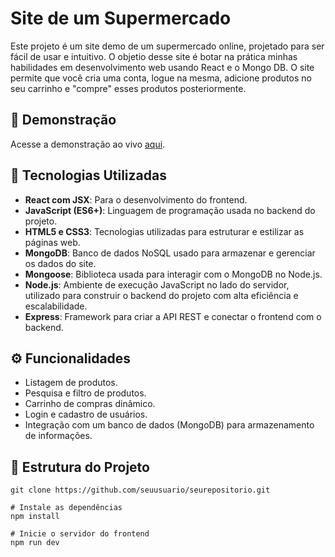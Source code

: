 # Site de um Supermercado

Este projeto é um site demo de um supermercado online, projetado para ser fácil de usar e intuitivo. O objetio desse site é botar na prática minhas habilidades em desenvolvimento web usando React e o Mongo DB.
O site permite que você cria uma conta, logue na mesma, adicione produtos no seu carrinho e "compre" esses produtos posteriormente.

## 📸 Demonstração
Acesse a demonstração ao vivo [aqui]([https://seusite.com](https://zippy-kitten-ce10f9.netlify.app/)).

## 🚀 Tecnologias Utilizadas
- **React com JSX**: Para o desenvolvimento do frontend.
- **JavaScript (ES6+)**: Linguagem de programação usada no backend do projeto.
- **HTML5 e CSS3**: Tecnologias utilizadas para estruturar e estilizar as páginas web.
- **MongoDB**: Banco de dados NoSQL usado para armazenar e gerenciar os dados do site.
- **Mongoose**: Biblioteca usada para interagir com o MongoDB no Node.js.
- **Node.js**: Ambiente de execução JavaScript no lado do servidor, utilizado para construir o backend do projeto com alta eficiência e escalabilidade.
- **Express**: Framework para criar a API REST e conectar o frontend com o backend.

## ⚙️ Funcionalidades

- Listagem de produtos.
- Pesquisa e filtro de produtos.
- Carrinho de compras dinâmico.
- Login e cadastro de usuários.
- Integração com um banco de dados (MongoDB) para armazenamento de informações.

## 📂 Estrutura do Projeto
``` 
git clone https://github.com/seuusuario/seurepositorio.git

# Instale as dependências
npm install

# Inicie o servidor do frontend
npm run dev
